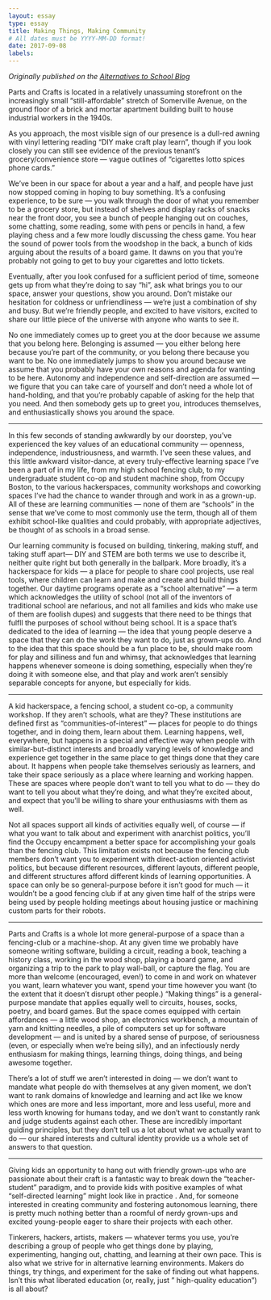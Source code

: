 ```yaml
---
layout: essay
type: essay
title: Making Things, Making Community
# All dates must be YYYY-MM-DD format!
date: 2017-09-08
labels:
---
```


_Originally published on the [Alternatives to School Blog](http://alternativestoschool.com/blog/)_

Parts and Crafts is located in a relatively unassuming storefront on the increasingly small “still-affordable” stretch of Somerville Avenue, on the ground floor of a brick and mortar apartment building built to house industrial workers in the 1940s.

As you approach, the most visible sign of our presence is a dull-red awning with vinyl lettering reading “DIY make craft play learn”, though if you look closely you can still see evidence of the previous tenant’s grocery/convenience store — vague outlines of “cigarettes lotto spices phone cards.”

We’ve been in our space for about a year and a half, and people have just now stopped coming in hoping to buy something. It’s a confusing experience, to be sure — you walk through the door of what you remember to be a grocery store, but instead of shelves and display racks of snacks near the front door, you see a bunch of people hanging out on couches, some chatting, some reading, some with pens or pencils in hand, a few playing chess and a few more loudly discussing the chess game. You hear the sound of power tools from the woodshop in the back, a bunch of kids arguing about the results of a board game. It dawns on you that you’re probably not going to get to buy your cigarettes and lotto tickets.

Eventually, after you look confused for a sufficient period of time, someone gets up from what they’re doing to say “hi”, ask what brings you to our space, answer your questions, show you around. Don’t mistake our hesitation for coldness or unfriendliness — we’re just a combination of shy and busy. But we’re friendly people, and excited to have visitors, excited to share our little piece of the universe with anyone who wants to see it.

No one immediately comes up to greet you at the door because we assume that you belong here. Belonging is assumed — you either belong here because you’re part of the community, or you belong there because you want to be. No one immediately jumps to show you around because we assume that you probably have your own reasons and agenda for wanting to be here. Autonomy and independence and self-direction are assumed — we figure that you can take care of yourself and don’t need a whole lot of hand-holding, and that you’re probably capable of asking for the help that you need. And then somebody gets up to greet you, introduces themselves, and enthusiastically shows you around the space.

 ***

In this few seconds of standing awkwardly by our doorstep, you’ve experienced the key values of an educational community — openness, independence, industriousness, and warmth. I’ve seen these values, and this little awkward visitor-dance, at every truly-effective learning space I’ve been a part of in my life, from my high school fencing club, to my undergraduate student co-op and student machine shop, from Occupy Boston, to the various hackerspaces, community workshops and coworking spaces I’ve had the chance to wander through and work in as a grown-up. All of these are learning communities — none of them are “schools” in the sense that we’ve come to most commonly use the term, though all of them exhibit school-like qualities and could probably, with appropriate adjectives, be thought of as schools in a broad sense.

Our learning community is focused on building, tinkering, making stuff, and taking stuff apart— DIY and STEM are both terms we use to describe it, neither quite right but both generally in the ballpark. More broadly, it’s a hackerspace for kids — a place for people to share cool projects, use real tools, where children can learn and make and create and build things together. Our daytime programs operate as a “school alternative” — a term which acknowledges the utility of school (not all of the inventors of traditional school are nefarious, and not all families and kids who make use of them are foolish dupes) and suggests that there need to be things that fulfll the purposes of school without being school. It is a space that’s dedicated to the idea of learning — the idea that young people deserve a space that they can do the work they want to do, just as grown-ups do. And to the idea that this space should be a fun place to be, should make room for play and silliness and fun and whimsy, that acknowledges that learning happens whenever someone is doing something, especially when they’re doing it with someone else, and that play and work aren’t sensibly separable concepts for anyone, but especially for kids.

***

A kid hackerspace, a fencing school, a student co-op, a community workshop. If they aren’t schools, what are they? These institutions are defined first as “communities-of-interest” — places for people to do things together, and in doing them, learn about them. Learning happens, well, everywhere, but happens in a special and effective way when people with similar-but-distinct interests and broadly varying levels of knowledge and experience get together in the same place to get things done that they care about. It happens when people take themselves seriously as learners, and take their space seriously as a place where learning and working happen. These are spaces where people don’t want to tell you what to do — they do want to tell you about what they’re doing, and what they’re excited about, and expect that you’ll be willing to share your enthusiasms with them as well.

Not all spaces support all kinds of activities equally well, of course — if what you want to talk about and experiment with anarchist politics, you’ll find the Occupy encampment a better space for accomplishing your goals than the fencing club. This limitation exists not because the fencing club members don’t want you to experiment with direct-action oriented activist politics, but because different resources, different layouts, different people, and different structures afford different kinds of learning opportunities. A space can only be so general-purpose before it isn’t good for much — it wouldn’t be a good fencing club if at any given time half of the strips were being used by people holding meetings about housing justice or machining custom parts for their robots.

***

Parts and Crafts is a whole lot more general-purpose of a space than a fencing-club or a machine-shop. At any given time we probably have someone writing software, building a circuit, reading a book, teaching a history class, working in the wood shop, playing a board game, and organizing a trip to the park to play wall-ball, or capture the flag. You are more than welcome (encouraged, even!) to come in and work on whatever you want, learn whatever you want, spend your time however you want (to the extent that it doesn’t disrupt other people.) “Making things” is a general-purpose mandate that applies equally well to circuits, houses, socks, poetry, and board games. But the space comes equipped with certain affordances — a little wood shop, an electronics workbench, a mountain of yarn and knitting needles, a pile of computers set up for software development — and is united by a shared sense of purpose, of seriousness (even, or especially when we’re being silly), and an infectiously nerdy enthusiasm for making things, learning things, doing things, and being awesome together.

There’s a lot of stuff we aren’t interested in doing — we don’t want to mandate what people do with themselves at any given moment, we don’t want to rank domains of knowledge and learning and act like we know which ones are more and less important, more and less useful, more and less worth knowing for humans today, and we don’t want to constantly rank and judge students against each other. These are incredibly important guiding principles, but they don’t tell us a lot about what we actually want to do — our shared interests and cultural identity provide us a whole set of answers to that question.

***

Giving kids an opportunity to hang out with friendly grown-ups who are passionate about their craft is a fantastic way to break down the “teacher-student” paradigm, and to provide kids with positive examples of what “self-directed learning” might look like in practice . And, for someone interested in creating community and fostering autonomous learning, there is pretty much nothing better than a roomful of nerdy grown-ups and excited young-people eager to share their projects with each other.

Tinkerers, hackers, artists, makers — whatever terms you use, you’re describing a group of people who get things done by playing, experimenting, hanging out, chatting, and learning at their own pace. This is also what we strive for in alternative learning environments. Makers do things, try things, and experiment for the sake of finding out what happens. Isn’t this what liberated education (or, really, just ” high-quality education”) is all about?
